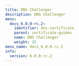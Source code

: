 ```yaml
---
title: DNS Challenger
description: DNS Challenger
menu:
  docs_6.0.0-rc.2:
    identifier: dns-certificate
    parent: certificate-guides
    name: DNS Challenger
    weight: 15
menu_name: docs_6.0.0-rc.2
info:
  version: 6.0.0-rc.2
---
```



